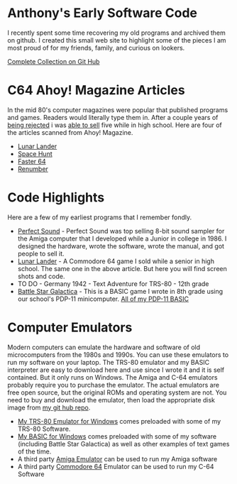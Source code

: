 # Anthony's Early Software Code
I recently spent some time recovering my old programs and archived them on github.  I created this small web site to highlight some of the pieces I am most proud of for my friends, family, and curious on lookers.

[Complete Collection on Git Hub](https://github.com/ajwood1965/anthony-code-history/#readme) 

# C64 Ahoy! Magazine Articles
In the mid 80's computer magazines were popular that published programs and games.   Readers would literally type them in.  After a couple years of [being rejected](./scans/1981-7-20-creative-computing-tomb.jpg) i was [able to sell](./scans/1984-6-15-ahoy-composite.jpg) five while in high school. Here are four of the articles scanned from Ahoy! Magazine.

   - [Lunar Lander](./C64/lunar-lander/lunar-lander-ahoy-april-1984.pdf)
   - [Space Hunt](./C64/space-hunt/space-hunt-ahoy-april-1985.pdf)
   - [Faster 64](./C64/faster64/faster64-ahoy-april-1985.pdf)
   - [Renumber](./C64/renumber/renumber-ahoy-july-1984.pdf)

# Code Highlights
Here are a few of my earliest programs that I remember fondly.
   - [Perfect Sound](./amiga/perfect-sound/readme.md) - Perfect Sound was top selling 8-bit sound sampler for the Amiga computer that I developed while a Junior in college in 1986.  I designed the hardware, wrote the software, wrote the manual, and got people to sell it.
   - [Lunar Lander](./C64/lunar-lander/readme.md) - A Commodore 64 game I sold while a senior in high school.  The same one in the above article.  But here you will find screen shots and code.
   - TO DO - Germany 1942 - Text Adventure for TRS-80 - 12th grade
   - [Battle Star Galactica](./pdp-11/battlestar-galactica.jpg) - This is a BASIC game I wrote in 8th grade using our school's PDP-11 minicomputer. [All of my PDP-11 BASIC](./pdp-11/readme.md) 

# Computer Emulators
Modern computers can emulate the hardware and software of old microcomputers from the 1980s and 1990s.  You can use these emulators to run my software on your laptop.  The TRS-80 emulator and my BASIC interpreter are easy to download here and use since I wrote it and it is self contained. But it only runs on Windows.   The Amiga and C-64 emulators probably require you to purchase the emulator.  The actual emulators are free open source, but the original ROMs and operating system are not.  You need to buy and download the emulator, then load the appropriate disk image from [my git hub repo](https://github.com/ajwood1965/anthony-code-history/#readme).
   - [My TRS-80 Emulator for Windows](./win/trs-80-emulator/AWSoftware.exe) comes preloaded with some of my TRS-80 Software.
   - [My BASIC for Windows](./win/basic-classics/Classic%20Basic%20Games%20v1_0.zip) comes preloaded with some of my software (including Battle Star Galactica) as well as other examples of text games of the time.
   - A third party [Amiga Emulator](./https://www.amigaforever.com/) can be used to run my Amiga software
   - A third party [Commodore 64](https://www.c64forever.com/) Emulator can be used to run my C-64 Software







